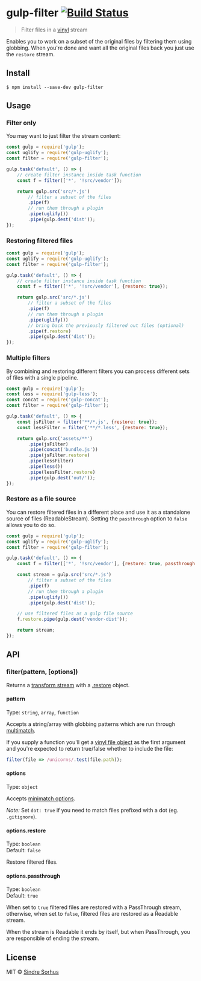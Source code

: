 # gulp-filter [![Build Status](https://travis-ci.org/sindresorhus/gulp-filter.svg?branch=master)](https://travis-ci.org/sindresorhus/gulp-filter)

> Filter files in a [vinyl](https://github.com/wearefractal/vinyl) stream

Enables you to work on a subset of the original files by filtering them using globbing. When you're done and want all the original files back you just use the `restore` stream.


## Install

```
$ npm install --save-dev gulp-filter
```


## Usage

### Filter only

You may want to just filter the stream content:

```js
const gulp = require('gulp');
const uglify = require('gulp-uglify');
const filter = require('gulp-filter');

gulp.task('default', () => {
	// create filter instance inside task function
	const f = filter(['*', '!src/vendor']);

	return gulp.src('src/*.js')
		// filter a subset of the files
		.pipe(f)
		// run them through a plugin
		.pipe(uglify())
		.pipe(gulp.dest('dist'));
});
```

### Restoring filtered files

```js
const gulp = require('gulp');
const uglify = require('gulp-uglify');
const filter = require('gulp-filter');

gulp.task('default', () => {
	// create filter instance inside task function
	const f = filter(['*', '!src/vendor'], {restore: true});

	return gulp.src('src/*.js')
		// filter a subset of the files
		.pipe(f)
		// run them through a plugin
		.pipe(uglify())
		// bring back the previously filtered out files (optional)
		.pipe(f.restore)
		.pipe(gulp.dest('dist'));
});
```

### Multiple filters

By combining and restoring different filters you can process different sets of files with a single pipeline.

```js
const gulp = require('gulp');
const less = require('gulp-less');
const concat = require('gulp-concat');
const filter = require('gulp-filter');

gulp.task('default', () => {
	const jsFilter = filter('**/*.js', {restore: true});
	const lessFilter = filter('**/*.less', {restore: true});

	return gulp.src('assets/**')
		.pipe(jsFilter)
		.pipe(concat('bundle.js'))
		.pipe(jsFilter.restore)
		.pipe(lessFilter)
		.pipe(less())
		.pipe(lessFilter.restore)
		.pipe(gulp.dest('out/'));
});
```

### Restore as a file source

You can restore filtered files in a different place and use it as a standalone source of files (ReadableStream). Setting the `passthrough` option to `false` allows you to do so.

```js
const gulp = require('gulp');
const uglify = require('gulp-uglify');
const filter = require('gulp-filter');

gulp.task('default', () => {
	const f = filter(['*', '!src/vendor'], {restore: true, passthrough: false});

	const stream = gulp.src('src/*.js')
		// filter a subset of the files
		.pipe(f)
		// run them through a plugin
		.pipe(uglify())
		.pipe(gulp.dest('dist'));

	// use filtered files as a gulp file source
	f.restore.pipe(gulp.dest('vendor-dist'));

	return stream;
});
```


## API

### filter(pattern, [options])

Returns a [transform stream](http://nodejs.org/api/stream.html#stream_class_stream_transform) with a [.restore](#optionsrestore) object.

#### pattern

Type: `string`, `array`, `function`

Accepts a string/array with globbing patterns which are run through [multimatch](https://github.com/sindresorhus/multimatch).

If you supply a function you'll get a [vinyl file object](https://github.com/wearefractal/vinyl#file) as the first argument and you're expected to return true/false whether to include the file:

```js
filter(file => /unicorns/.test(file.path));
```

#### options

Type: `object`

Accepts [minimatch options](https://github.com/isaacs/minimatch#options).

*Note:* Set `dot: true` if you need to match files prefixed with a dot (eg. `.gitignore`).

#### options.restore

Type: `boolean`  
Default: `false`

Restore filtered files.

#### options.passthrough

Type: `boolean`  
Default: `true`

When set to `true` filtered files are restored with a PassThrough stream, otherwise, when set to `false`, filtered files are restored as a Readable stream.

When the stream is Readable it ends by itself, but when PassThrough, you are responsible of ending the stream.


## License

MIT © [Sindre Sorhus](http://sindresorhus.com)

